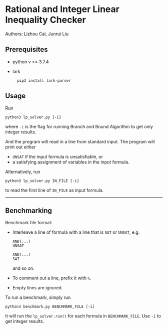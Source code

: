 Rational and Integer Linear Inequality Checker
===  
Authors: Lizhou Cai, Junrui Liu  

## Prerequisites
* python v >= 3.7.4
* lark

        pip3 install lark-parser


## Usage

Run

    python3 lp_solver.py [-i]

where `-i` is the flag for running Branch and Bound Algorithm to get only integer results.

And the program will read in a line from standard input.
The program will print out either 
* `UNSAT` if the input formula is unsatisfiable, or
* a satisfying assignment of variables in the input formula.

Alternatively, run
    
    python3 lp_solver.py IN_FILE [-i]
    
to read the first line of `IN_FILE` as input formula.

---
## Benchmarking
Benchmark file format:
- Interleave a line of formula with a line that is `SAT` or `UNSAT`, e.g.
    ```
    AND(...)
    UNSAT
    
    AND(...)
    SAT
    ```
    and so on.

    
- To comment out a line, prefix it with `%`.
- Empty lines are ignored.

To run a benchmark, simply run

    python3 benchmark.py BENCHMARK_FILE [-i]

It will run the `lp_solver.run()` for each formula in `BENCHMARK_FILE`.
Use `-i` to get integer results.